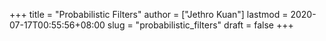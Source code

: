 +++
title = "Probabilistic Filters"
author = ["Jethro Kuan"]
lastmod = 2020-07-17T00:55:56+08:00
slug = "probabilistic_filters"
draft = false
+++
